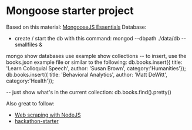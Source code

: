 # Mongoose starter project
Based on this material: [MongooseJS Essentials](https://www.udemy.com/mongoosejs-essentials/)
Database:
- create / start the db with this command:
mongod --dbpath ./data/db --smallfiles &

mongo
show databases
use example
show collections
-- to insert, use the books.json example file or similar to the following:
db.books.insert({ title: 'Learn Colloquial Speech', author: 'Susan Brown', category:'Humanities'});
db.books.insert({ title: 'Behavioral Analytics', author: 'Matt DeWitt', category:'Health'});

-- just show what's in the current collection:
db.books.find().pretty()


Also great to follow:
- [Web scraping with NodeJS](https://www.udemy.com/web-scraping-nodejs/)
- [hackathon-starter](https://github.com/sahat/hackathon-starter)
